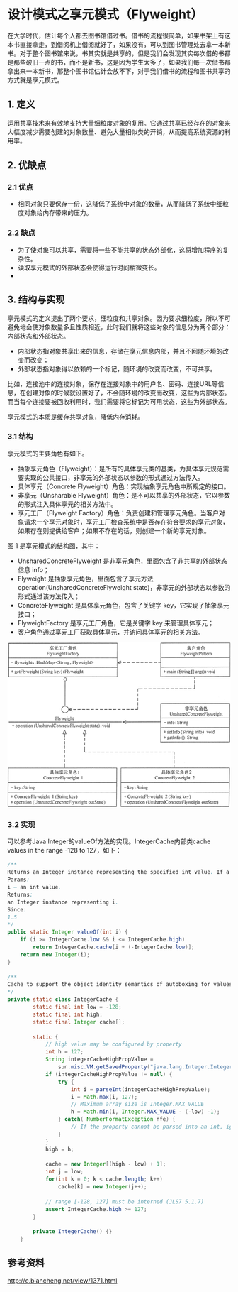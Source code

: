 

# 设计模式之享元模式（Flyweight）

​		在大学时代，估计每个人都去图书馆借过书。借书的流程很简单，如果书架上有这本书直接拿走，到借阅机上借阅就好了，如果没有，可以到图书管理处去拿一本新书。对于整个图书馆来说，书其实就是共享的，但是我们会发现其实每次借的书都是那些破旧一点的书，而不是新书，这是因为学生太多了，如果我们每一次借书都拿出来一本新书，那整个图书馆估计会放不下，对于我们借书的流程和图书共享的方式就是享元模式。



## 1. 定义

​		运用共享技术来有效地支持大量细粒度对象的复用。它通过共享已经存在的对象来大幅度减少需要创建的对象数量、避免大量相似类的开销，从而提高系统资源的利用率。



## 2. 优缺点

### 2.1 优点

- 相同对象只要保存一份，这降低了系统中对象的数量，从而降低了系统中细粒度对象给内存带来的压力。

### 2.2 缺点

- 为了使对象可以共享，需要将一些不能共享的状态外部化，这将增加程序的复杂性。
- 读取享元模式的外部状态会使得运行时间稍微变长。
- 

## 3. 结构与实现

享元模式的定义提出了两个要求，细粒度和共享对象。因为要求细粒度，所以不可避免地会使对象数量多且性质相近，此时我们就将这些对象的信息分为两个部分：内部状态和外部状态。

- 内部状态指对象共享出来的信息，存储在享元信息内部，并且不回随环境的改变而改变；
- 外部状态指对象得以依赖的一个标记，随环境的改变而改变，不可共享。



比如，连接池中的连接对象，保存在连接对象中的用户名、密码、连接URL等信息，在创建对象的时候就设置好了，不会随环境的改变而改变，这些为内部状态。而当每个连接要被回收利用时，我们需要将它标记为可用状态，这些为外部状态。

享元模式的本质是缓存共享对象，降低内存消耗。

### 3.1 结构

享元模式的主要角色有如下。

- 抽象享元角色（Flyweight）：是所有的具体享元类的基类，为具体享元规范需要实现的公共接口，非享元的外部状态以参数的形式通过方法传入。
- 具体享元（Concrete Flyweight）角色：实现抽象享元角色中所规定的接口。
- 非享元（Unsharable Flyweight）角色：是不可以共享的外部状态，它以参数的形式注入具体享元的相关方法中。
- 享元工厂（Flyweight Factory）角色：负责创建和管理享元角色。当客户对象请求一个享元对象时，享元工厂检査系统中是否存在符合要求的享元对象，如果存在则提供给客户；如果不存在的话，则创建一个新的享元对象。


图 1 是享元模式的结构图，其中：

- UnsharedConcreteFlyweight 是非享元角色，里面包含了非共享的外部状态信息 info；
- Flyweight 是抽象享元角色，里面包含了享元方法 operation(UnsharedConcreteFlyweight state)，非享元的外部状态以参数的形式通过该方法传入；
- ConcreteFlyweight 是具体享元角色，包含了关键字 key，它实现了抽象享元接口；
- FlyweightFactory 是享元工厂角色，它是关键字 key 来管理具体享元；
- 客户角色通过享元工厂获取具体享元，并访问具体享元的相关方法。



![享元模式的结构图](images\享元模式结构图.gif)



### 3.2 实现

可以参考Java Integer的valueOf方法的实现。IntegerCache内部类cache values in the range -128 to 127，如下：

```java
/**
Returns an Integer instance representing the specified int value. If a new Integer instance is not required, this method should generally be used in preference to the constructor Integer(int), as this method is likely to yield significantly better space and time performance by caching frequently requested values. This method will always cache values in the range -128 to 127, inclusive, and may cache other values outside of this range.
Params:
i – an int value.
Returns:
an Integer instance representing i.
Since:
1.5
*/
public static Integer valueOf(int i) {
    if (i >= IntegerCache.low && i <= IntegerCache.high)
        return IntegerCache.cache[i + (-IntegerCache.low)];
    return new Integer(i);
}

/**
Cache to support the object identity semantics of autoboxing for values between -128 and 127 (inclusive) as required by JLS. The cache is initialized on first usage. The size of the cache may be controlled by the -XX:AutoBoxCacheMax=<size> option. During VM initialization, java.lang.Integer.IntegerCache.high property may be set and saved in the private system properties in the sun.misc.VM class.
*/
private static class IntegerCache {
        static final int low = -128;
        static final int high;
        static final Integer cache[];

        static {
            // high value may be configured by property
            int h = 127;
            String integerCacheHighPropValue =
                sun.misc.VM.getSavedProperty("java.lang.Integer.IntegerCache.high");
            if (integerCacheHighPropValue != null) {
                try {
                    int i = parseInt(integerCacheHighPropValue);
                    i = Math.max(i, 127);
                    // Maximum array size is Integer.MAX_VALUE
                    h = Math.min(i, Integer.MAX_VALUE - (-low) -1);
                } catch( NumberFormatException nfe) {
                    // If the property cannot be parsed into an int, ignore it.
                }
            }
            high = h;

            cache = new Integer[(high - low) + 1];
            int j = low;
            for(int k = 0; k < cache.length; k++)
                cache[k] = new Integer(j++);

            // range [-128, 127] must be interned (JLS7 5.1.7)
            assert IntegerCache.high >= 127;
        }

        private IntegerCache() {}
    }
```



## 参考资料

http://c.biancheng.net/view/1371.html


